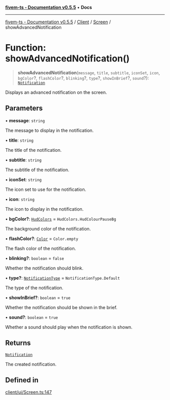 [**fivem-ts - Documentation v0.5.5**](../../../../../README.md) • **Docs**

***

[fivem-ts - Documentation v0.5.5](../../../../../README.md) / [Client](../../../README.md) / [Screen](../README.md) / showAdvancedNotification

# Function: showAdvancedNotification()

> **showAdvancedNotification**(`message`, `title`, `subtitle`, `iconSet`, `icon`, `bgColor`?, `flashColor`?, `blinking`?, `type`?, `showInBrief`?, `sound`?): [`Notification`](../../../classes/Notification.md)

Displays an advanced notification on the screen.

## Parameters

• **message**: `string`

The message to display in the notification.

• **title**: `string`

The title of the notification.

• **subtitle**: `string`

The subtitle of the notification.

• **iconSet**: `string`

The icon set to use for the notification.

• **icon**: `string`

The icon to display in the notification.

• **bgColor?**: [`HudColors`](../../../enumerations/HudColors.md) = `HudColors.HudColourPauseBg`

The background color of the notification.

• **flashColor?**: [`Color`](../../../classes/Color.md) = `Color.empty`

The flash color of the notification.

• **blinking?**: `boolean` = `false`

Whether the notification should blink.

• **type?**: [`NotificationType`](../../../enumerations/NotificationType.md) = `NotificationType.Default`

The type of the notification.

• **showInBrief?**: `boolean` = `true`

Whether the notification should be shown in the brief.

• **sound?**: `boolean` = `true`

Whether a sound should play when the notification is shown.

## Returns

[`Notification`](../../../classes/Notification.md)

The created notification.

## Defined in

[client/ui/Screen.ts:147](https://github.com/Purpose-Dev/fivem-ts/blob/main/src/client/ui/Screen.ts#L147)
